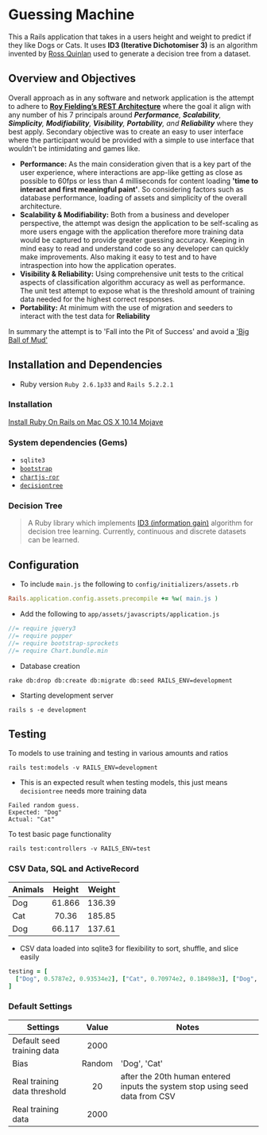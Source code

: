 # Guessing Machine

This a Rails application that takes in a users height and weight to predict if they like Dogs or Cats. It uses **ID3 (Iterative Dichotomiser 3)** is an algorithm invented by [Ross Quinlan](https://en.wikipedia.org/wiki/Ross_Quinlan) used to generate a decision tree from a dataset. 

## Overview and Objectives
Overall approach as in any software and network application is the attempt to adhere to **[Roy Fielding’s REST Architecture](http://www.ics.uci.edu/~fielding/pubs/dissertation/fielding_dissertation.pdf)** where the goal it align with any number of his 7 principals around *__Performance__, __Scalability__, __Simplicity__, __Modifiability__, __Visibility__, __Portability__, and __Reliability__* where they best apply.
Secondary objective was to create an easy to user interface where the participant would be provided with a simple to use interface that wouldn't be intimidating and games like. 
 * **Performance:** As the main consideration given that is a key part of the user experience, where interactions are app-like getting as close as possible to 60fps or less than 4 milliseconds for content loading __'time to interact and first meaningful paint'__. So considering factors such as database performance, loading of assets and simplicity of the overall architecture. 
 * **Scalability & Modifiability:** Both from a business and developer perspective, the attempt was design the application to be self-scaling as more users engage with the application therefore more training data would be captured to provide greater guessing accuracy. Keeping in mind easy to read and understand code so any developer can quickly make improvements. Also making it easy to test and to have intraspection into how the application operates.
 * **Visibility & Reliability:** Using comprehensive unit tests to the critical aspects of classification algorithm accuracy as well as  performance. The unit test attempt to expose what is the threshold amount of training data needed for the highest correct responses.
 * **Portability:** At minimum with the use of migration and seeders to interact with the test data for __Reliability__

In summary the attempt is to 'Fall into the Pit of Success' and avoid a ['Big Ball of Mud'](http://www.laputan.org/pub/foote/mud.pdf)

## Installation and Dependencies

* Ruby version `Ruby 2.6.1p33` and `Rails 5.2.2.1`

### Installation

  [Install Ruby On Rails on Mac OS X 10.14 Mojave](https://gorails.com/setup/osx/10.14-mojave)

### System dependencies (Gems)
  - `sqlite3`
  - [`bootstrap`](https://github.com/twbs/bootstrap-rubygem)
  - [`chartjs-ror`](https://www.chartjs.org/samples/latest/)
  - [`decisiontree`](https://github.com/igrigorik/decisiontree)

### Decision Tree

  > A Ruby library which implements [ID3 (information gain)](https://en.wikipedia.org/wiki/ID3_algorithm) algorithm for decision tree learning. Currently, continuous and discrete datasets can be learned.

## Configuration
  - To include `main.js` the following to `config/initializers/assets.rb`

   ```ruby
   Rails.application.config.assets.precompile += %w( main.js )
   ````

  - Add the following to `app/assets/javascripts/application.js`

  ```javascript
  //= require jquery3
  //= require popper
  //= require bootstrap-sprockets
  //= require Chart.bundle.min
  ```

  - Database creation
  ```
  rake db:drop db:create db:migrate db:seed RAILS_ENV=development
  ```

  - Starting development server
  ```
  rails s -e development
  ```

## Testing
  To models to use training and testing in various amounts and ratios
  ```
  rails test:models -v RAILS_ENV=development
  ```
  - This is an expected result when testing models, this just means `decisiontree` needs more training data
  ```
  Failed random guess.
Expected: "Dog"
  Actual: "Cat"
  ```

  To test basic page functionality
  ```
  rails test:controllers -v RAILS_ENV=test
  ```
### CSV Data, SQL and ActiveRecord

| Animals  | Height | Weight  |
| ---------|:------:| -------:|
| Dog      | 61.866 |  136.39 |
| Cat      | 70.36  |  185.85 |
| Dog      | 66.117 |  137.61 |

- CSV data loaded into sqlite3 for flexibility to sort, shuffle, and slice easily
```ruby
testing = [
  ["Dog", 0.5787e2, 0.93534e2], ["Cat", 0.70974e2, 0.18498e3], ["Dog", 0.66021e2, 0.14166e3], ["Dog", 0.61964e2, 0.11283e3], ["Dog", 0.65003e2, 0.15606e3], ["Dog", 0.63723e2, 0.14245e3], ["Dog", 0.62361e2, 0.14356e3], ["Cat", 0.68792e2, 0.19768e3]
]

```

### Default Settings

| Settings  | Value | Notes  |
| ---------|:------:| -------|
| Default seed training data      | 2000 |   |
| Bias      | Random  |  'Dog', 'Cat' |
| Real training data threshold       | 20 |  after the 20th human entered inputs the system stop using seed data from CSV |
| Real training data  | 2000 |  |
